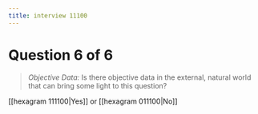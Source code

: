 ```yaml
---
title: interview 11100
---
```

# Question 6 of 6
> *Objective Data:* Is there objective data in the external, natural world that can bring some light to this question?

[[hexagram 111100|Yes]] or [[hexagram 011100|No]] 